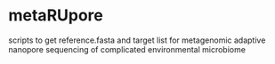 # metaRUpore
scripts to get reference.fasta and target list for metagenomic adaptive nanopore sequencing of complicated environmental microbiome
